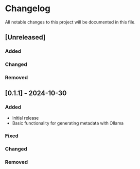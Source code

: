 # Changelog

All notable changes to this project will be documented in this file.

## [Unreleased]

### Added

### Changed

### Removed

## [0.1.1] - 2024-10-30

### Added

- Initial release
- Basic functionality for generating metadata with Ollama

### Fixed

### Changed

### Removed

